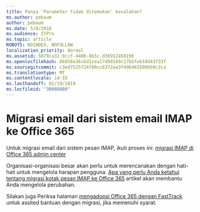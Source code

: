 ```yaml
---
title: Punya 'Parameter tidak ditemukan' kesalahan?
ms.author: pebaum
author: pebaum
ms.date: 5/8/2018
ms.audience: ITPro
ms.topic: article
ROBOTS: NOINDEX, NOFOLLOW
localization_priority: Normal
ms.assetid: 5070ca31-9ccf-4408-865c-d36912450196
ms.openlocfilehash: 66858a36cbd1cea17d94549c17bbfe618d43f33f
ms.sourcegitcommit: c3ed7525f24f80cc6372aa3f496463500bb0c3ca
ms.translationtype: MT
ms.contentlocale: id-ID
ms.lasthandoff: 02/19/2019
ms.locfileid: "30088080"
---
```

# <a name="migrating-email-from-imap-email-system-to-office-365"></a>Migrasi email dari sistem email IMAP ke Office 365

Untuk migrasi email dari sistem pesan IMAP, ikuti proses ini: [migrasi IMAP di Office 365 admin center](https://support.office.com/article/4682f2e4-f720-4868-91ab-207f5b0c325d)
  
Organisasi-organisasi besar akan perlu untuk merencanakan dengan hati-hati untuk mengelola harapan pengguna. [Apa yang perlu Anda ketahui tentang migrasi kotak pesan IMAP ke Office 365](https://docs.microsoft.com/en-us/Exchange/mailbox-migration/migrating-imap-mailboxes/migrating-imap-mailboxes) artikel akan membantu Anda mengelola perubahan. 

Silakan juga Periksa halaman [mengadopsi Office 365 dengan FastTrack](https://www.microsoft.com/fasttrack/microsoft-365/office-365) untuk assited bantuan dengan migrasi, jika memenuhi syarat.
  

